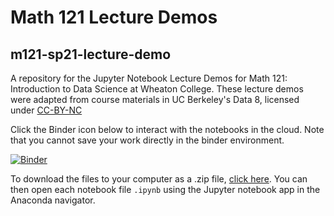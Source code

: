# Math 121 Lecture Demos
## m121-sp21-lecture-demo
A repository for the Jupyter Notebook Lecture Demos for Math 121: Introduction to Data Science at Wheaton College. 
These lecture demos were adapted from course materials in UC Berkeley's Data 8, licensed under [CC-BY-NC](https://creativecommons.org/licenses/by-nc/2.0/)

Click the Binder icon below to interact with the notebooks in the cloud. Note that you cannot save your work directly in the binder environment.

[![Binder](https://mybinder.org/badge_logo.svg)](https://mybinder.org/v2/gh/Peter-Jantsch/m121-sp21-lecture-demo-env/HEAD?urlpath=git-pull?repo=https://github.com/Peter-Jantsch/m121-sp21-lecture-demo)

To download the files to your computer as a .zip file, [click here](https://github.com/Peter-Jantsch/m121-sp21-lecture-demo/archive/main.zip). You can then open each notebook file `.ipynb` using the Jupyter notebook app in the Anaconda navigator.


